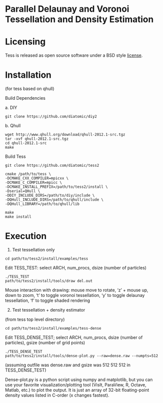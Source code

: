 # Parallel Delaunay and Voronoi Tessellation and Density Estimation

# Licensing

Tess is released as open source software under a BSD style [license](./COPYING).

# Installation

(for tess based on qhull)


Build Dependencies

a. DIY

```
git clone https://github.com/diatomic/diy2
```

b. Qhull

```
wget http://www.qhull.org/download/qhull-2012.1-src.tgz
tar -xvf qhull-2012.1-src.tgz
cd qhull-2012.1-src
make
```

Build Tess

```
git clone https://github.com/diatomic/tess2

cmake /path/to/tess \
-DCMAKE_CXX_COMPILER=mpicxx \
-DCMAKE_C_COMPILER=mpicc \
-DCMAKE_INSTALL_PREFIX=/path/to/tess2/install \
-Dserial=QHull \
-DDIY_INCLUDE_DIRS=/path/to/diy/include \
-DQHull_INCLUDE_DIRS=/path/to/qhull/include \
-DQHull_LIBRARY=/path/to/qhull/lib

make
make install
```

# Execution

1. Test tessellation only

```
cd path/to/tess2/install/examples/tess
```

Edit TESS_TEST: select ARCH, num_procs, dsize (number of particles)

```
./TESS_TEST
path/to/tess2/install/tools/draw del.out
```

Mouse interaction with drawing: mouse move to rotate, ‘z’ + mouse up, down to zoom, ‘t’ to toggle voronoi tessellation, ‘y’ to toggle delaunay tessellation, ‘f’ to toggle shaded rendering

2. Test tessellation + density estimator

(from tess top level directory)

```
cd path/to/tess2/install/examples/tess-dense
```

Edit TESS_DENSE_TEST; select ARCH, num_procs, dsize (number of particles), gsize (number of grid points)

```
./TESS_DENSE_TEST
path/to/tess2/install/tools/dense-plot.py --raw=dense.raw --numpts=512
```
(assuming outfile was dense.raw and gsize was 512 512 512 in TESS_DENSE_TEST)

Dense-plot.py is a python script using numpy and matplotlib, but you can use your favorite visualization/plotting tool (VisIt, ParaView, R, Octave, Matlab, etc.) to plot the output. It is just an array of 32-bit floating-point density values listed in C-order (x changes fastest).
